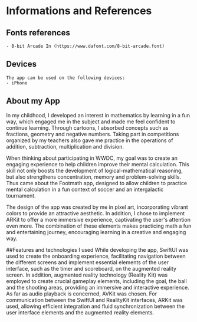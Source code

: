#  Informations and References

## Fonts references
    - 8-bit Arcade In (https://www.dafont.com/8-bit-arcade.font)

## Devices
    The app can be used on the following devices:
    - iPhone

## About my App
In my childhood, I developed an interest in mathematics by learning in a fun way, which engaged me in the subject and made me feel confident to continue learning. Through cartoons, I absorbed concepts such as fractions, geometry and negative numbers. Taking part in competitions organized by my teachers also gave me practice in the operations of addition, subtraction, multiplication and division.

When thinking about participating in WWDC, my goal was to create an engaging experience to help children improve their mental calculation. This skill not only boosts the development of logical-mathematical reasoning, but also strengthens concentration, memory and problem-solving skills. Thus came about the Footmath app, designed to allow children to practice mental calculation in a fun context of soccer and an intergalactic tournament.

The design of the app was created by me in pixel art, incorporating vibrant colors to provide an attractive aesthetic. In addition, I chose to implement ARKit to offer a more immersive experience, captivating the user's attention even more. The combination of these elements makes practicing math a fun and entertaining journey, encouraging learning in a creative and engaging way.

##Features and technologies I used
While developing the app, SwiftUI was used to create the onboarding experience, facilitating navigation between the different screens and implement essential elements of the user interface, such as the timer and scoreboard, on the augmented reality screen. In addition, augmented reality technology (Reality Kit) was employed to create crucial gameplay elements, including the goal, the ball and the shooting areas, providing an immersive and interactive experience. As far as audio playback is concerned, AVKit was chosen. For communication between the SwiftUI and RealityKit interfaces, ARKit was used, allowing efficient integration and fluid synchronization between the user interface elements and the augmented reality elements.
